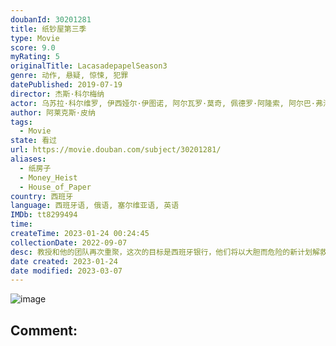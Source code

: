 ```yaml
---
doubanId: 30201281
title: 纸钞屋第三季
type: Movie
score: 9.0
myRating: 5
originalTitle: LacasadepapelSeason3
genre: 动作, 悬疑, 惊悚, 犯罪
datePublished: 2019-07-19
director: 杰斯·科尔梅纳
actor: 乌苏拉·科尔维罗, 伊西娅尔·伊图诺, 阿尔瓦罗·莫奇, 佩德罗·阿隆索, 阿尔巴·弗洛雷斯, 米盖尔·赫尔南, 海因米·洛伦特, 埃丝特·阿塞博, 恩里克·阿尔切, 基蒂·曼维尔, 胡安·费尔南德斯, 纳瓦·尼姆利, 罗德里戈·德拉·塞尔纳, 霍威克·库区科利安, 费尔南多·卡约, 帕科·图斯, 达尔科.佩里克, 马里奥·德·拉·罗萨, 阿希卡尔·阿兹科纳, 米克尔·布斯塔曼特, undefined
author: 阿莱克斯·皮纳
tags:
  - Movie
state: 看过
url: https://movie.douban.com/subject/30201281/
aliases:
  - 纸房子
  - Money_Heist
  - House_of_Paper
country: 西班牙
language: 西班牙语, 俄语, 塞尔维亚语, 英语
IMDb: tt8299494
time: 
createTime: 2023-01-24 00:24:45
collectionDate: 2022-09-07
desc: 教授和他的团队再次重聚，这次的目标是西班牙银行，他们将以大胆而危险的新计划解救里约。抵抗仍在继续。
date created: 2023-01-24
date modified: 2023-03-07
---
```


![image](p2560453480.jpg)

Comment:
---
